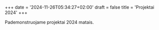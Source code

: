 +++
date = '2024-11-26T05:34:27+02:00'
draft = false
title = 'Projektai 2024'
+++

Pademonstruojame projektai 2024 matais.